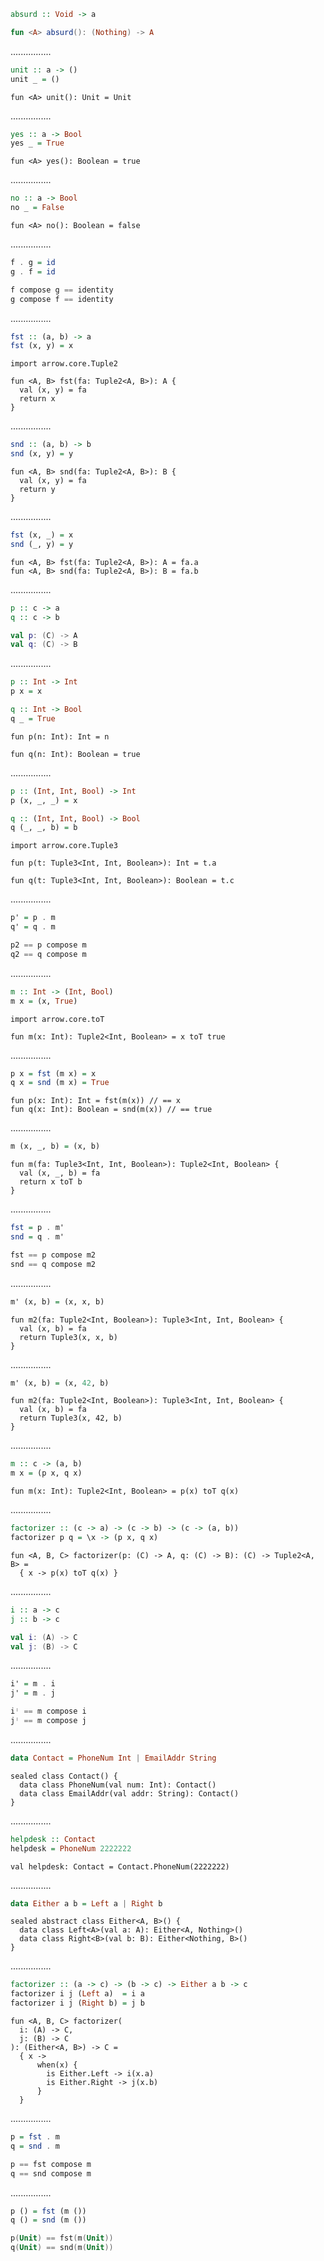 ```Haskell
absurd :: Void -> a
```
```kotlin
fun <A> absurd(): (Nothing) -> A
```
................
```Haskell
unit :: a -> ()
unit _ = ()
```
```kotlin:ank:silent
fun <A> unit(): Unit = Unit
```
................
```Haskell
yes :: a -> Bool
yes _ = True
```
```kotlin:ank:silent
fun <A> yes(): Boolean = true
```
................
```Haskell
no :: a -> Bool
no _ = False
```
```kotlin:ank:silent
fun <A> no(): Boolean = false
```
................
```Haskell
f . g = id
g . f = id
```
```kotlin
f compose g == identity
g compose f == identity
```
................
```Haskell
fst :: (a, b) -> a
fst (x, y) = x
```
```kotlin:ank:silent
import arrow.core.Tuple2

fun <A, B> fst(fa: Tuple2<A, B>): A {
  val (x, y) = fa
  return x
}
```
................
```Haskell
snd :: (a, b) -> b
snd (x, y) = y
```
```kotlin:ank:silent
fun <A, B> snd(fa: Tuple2<A, B>): B {
  val (x, y) = fa
  return y
}
```
................
```Haskell
fst (x, _) = x
snd (_, y) = y
```
```kotlin:ank:silent
fun <A, B> fst(fa: Tuple2<A, B>): A = fa.a
fun <A, B> snd(fa: Tuple2<A, B>): B = fa.b
```
................
```Haskell
p :: c -> a
q :: c -> b
```
```kotlin
val p: (C) -> A
val q: (C) -> B
```
................
```Haskell
p :: Int -> Int
p x = x

q :: Int -> Bool
q _ = True
```
```kotlin:ank:silent
fun p(n: Int): Int = n

fun q(n: Int): Boolean = true
```
................
```Haskell
p :: (Int, Int, Bool) -> Int
p (x, _, _) = x

q :: (Int, Int, Bool) -> Bool
q (_, _, b) = b
```
```kotlin:ank:silent
import arrow.core.Tuple3

fun p(t: Tuple3<Int, Int, Boolean>): Int = t.a

fun q(t: Tuple3<Int, Int, Boolean>): Boolean = t.c
```
................
```Haskell
p' = p . m
q' = q . m
```
```kotlin
p2 == p compose m
q2 == q compose m
```
................
```Haskell
m :: Int -> (Int, Bool)
m x = (x, True)
```
```kotlin:ank:silent
import arrow.core.toT

fun m(x: Int): Tuple2<Int, Boolean> = x toT true
```
................
```Haskell
p x = fst (m x) = x
q x = snd (m x) = True
```
```kotlin:ank:silent
fun p(x: Int): Int = fst(m(x)) // == x
fun q(x: Int): Boolean = snd(m(x)) // == true
```
................
```Haskell
m (x, _, b) = (x, b)
```
```kotlin:ank:silent
fun m(fa: Tuple3<Int, Int, Boolean>): Tuple2<Int, Boolean> {
  val (x, _, b) = fa
  return x toT b
}
```
................
```Haskell
fst = p . m'
snd = q . m'
```
```kotlin
fst == p compose m2
snd == q compose m2
```
................
```Haskell
m' (x, b) = (x, x, b)
```
```kotlin:ank:silent
fun m2(fa: Tuple2<Int, Boolean>): Tuple3<Int, Int, Boolean> {
  val (x, b) = fa
  return Tuple3(x, x, b)
}
```
................
```Haskell
m' (x, b) = (x, 42, b)
```
```kotlin:ank:silent
fun m2(fa: Tuple2<Int, Boolean>): Tuple3<Int, Int, Boolean> {
  val (x, b) = fa
  return Tuple3(x, 42, b)
}
```
................
```Haskell
m :: c -> (a, b)
m x = (p x, q x)
```
```kotlin:ank:silent
fun m(x: Int): Tuple2<Int, Boolean> = p(x) toT q(x)
```
................
```Haskell
factorizer :: (c -> a) -> (c -> b) -> (c -> (a, b))
factorizer p q = \x -> (p x, q x)
```
```kotlin:ank:silent
fun <A, B, C> factorizer(p: (C) -> A, q: (C) -> B): (C) -> Tuple2<A, B> = 
  { x -> p(x) toT q(x) }
```
................
```Haskell
i :: a -> c
j :: b -> c
```
```kotlin
val i: (A) -> C
val j: (B) -> C
```
................
```Haskell
i' = m . i
j' = m . j
```
```kotlin
iᛌ == m compose i
jᛌ == m compose j
```
................
```Haskell
data Contact = PhoneNum Int | EmailAddr String
```
```kotlin:ank:silent
sealed class Contact() {
  data class PhoneNum(val num: Int): Contact()
  data class EmailAddr(val addr: String): Contact()
}
```
................
```Haskell
helpdesk :: Contact
helpdesk = PhoneNum 2222222
```
```kotlin:ank:silent
val helpdesk: Contact = Contact.PhoneNum(2222222)
```
................
```Haskell
data Either a b = Left a | Right b
```
```kotlin:ank:silent
sealed abstract class Either<A, B>() {
  data class Left<A>(val a: A): Either<A, Nothing>()
  data class Right<B>(val b: B): Either<Nothing, B>()
}
```
................
```Haskell
factorizer :: (a -> c) -> (b -> c) -> Either a b -> c
factorizer i j (Left a)  = i a
factorizer i j (Right b) = j b
```
```kotlin:ank:silent
fun <A, B, C> factorizer(
  i: (A) -> C, 
  j: (B) -> C
): (Either<A, B>) -> C = 
  { x ->
      when(x) {
        is Either.Left -> i(x.a)
        is Either.Right -> j(x.b)
      }
  }
```
................
```Haskell
p = fst . m
q = snd . m
```
```kotlin
p == fst compose m
q == snd compose m
```
................
```Haskell
p () = fst (m ())
q () = snd (m ())
```
```kotlin
p(Unit) == fst(m(Unit))
q(Unit) == snd(m(Unit))
```